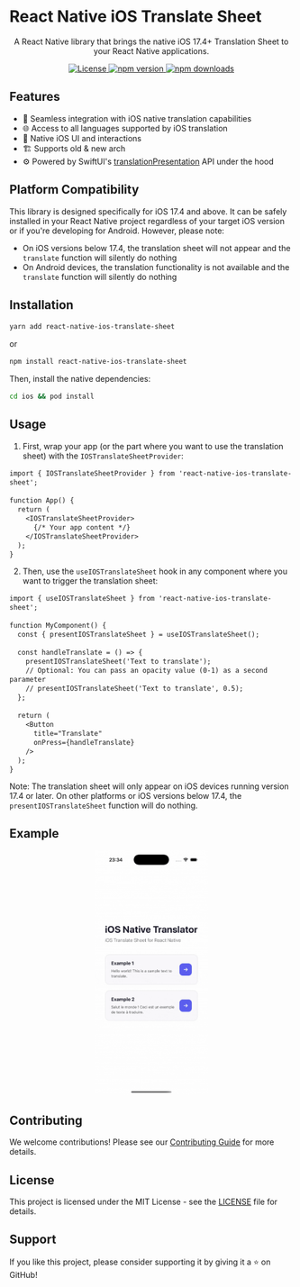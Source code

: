 # React Native iOS Translate Sheet

<p align="center">
  A React Native library that brings the native iOS 17.4+ Translation Sheet to your React Native applications.
</p>

<p align="center">
  <a href="https://github.com/huextrat/react-native-ios-translate-sheet/blob/main/LICENSE">
    <img alt="License" src="https://img.shields.io/badge/license-MIT-blue.svg?style=for-the-badge" />
  </a>
  <a href="https://www.npmjs.com/package/react-native-ios-translate-sheet">
    <img alt="npm version" src="https://img.shields.io/npm/v/react-native-ios-translate-sheet.svg?style=for-the-badge" />
  </a>
  <a href="https://www.npmjs.com/package/react-native-ios-translate-sheet">
    <img alt="npm downloads" src="https://img.shields.io/npm/dm/react-native-ios-translate-sheet.svg?style=for-the-badge" />
  </a>
</p>

## Features

- 🔄 Seamless integration with iOS native translation capabilities
- 🌐 Access to all languages supported by iOS translation
- 📱 Native iOS UI and interactions
- 🏗️ Supports old & new arch
- ⚙️ Powered by SwiftUI's [translationPresentation](https://developer.apple.com/documentation/swiftui/view/translationpresentation(ispresented:text:attachmentanchor:arrowedge:replacementaction:)) API under the hood

## Platform Compatibility

This library is designed specifically for iOS 17.4 and above. It can be safely installed in your React Native project regardless of your target iOS version or if you're developing for Android. However, please note:

- On iOS versions below 17.4, the translation sheet will not appear and the `translate` function will silently do nothing
- On Android devices, the translation functionality is not available and the `translate` function will silently do nothing

## Installation

```sh
yarn add react-native-ios-translate-sheet
```
or
```sh
npm install react-native-ios-translate-sheet
```

Then, install the native dependencies:

```sh
cd ios && pod install
```

## Usage

1. First, wrap your app (or the part where you want to use the translation sheet) with the `IOSTranslateSheetProvider`:

```tsx
import { IOSTranslateSheetProvider } from 'react-native-ios-translate-sheet';

function App() {
  return (
    <IOSTranslateSheetProvider>
      {/* Your app content */}
    </IOSTranslateSheetProvider>
  );
}
```

2. Then, use the `useIOSTranslateSheet` hook in any component where you want to trigger the translation sheet:

```tsx
import { useIOSTranslateSheet } from 'react-native-ios-translate-sheet';

function MyComponent() {
  const { presentIOSTranslateSheet } = useIOSTranslateSheet();

  const handleTranslate = () => {
    presentIOSTranslateSheet('Text to translate');
    // Optional: You can pass an opacity value (0-1) as a second parameter
    // presentIOSTranslateSheet('Text to translate', 0.5);
  };

  return (
    <Button 
      title="Translate" 
      onPress={handleTranslate} 
    />
  );
}
```

Note: The translation sheet will only appear on iOS devices running version 17.4 or later. On other platforms or iOS versions below 17.4, the `presentIOSTranslateSheet` function will do nothing.

## Example

<center>
<img src="./resources/demo.gif" width="200">
</center>

## Contributing

We welcome contributions! Please see our [Contributing Guide](CONTRIBUTING.md) for more details.

## License

This project is licensed under the MIT License - see the [LICENSE](LICENSE) file for details.

## Support

If you like this project, please consider supporting it by giving it a ⭐️ on GitHub!
